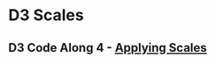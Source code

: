 <!---
{"next":"Topics/react_components.md","title":"D3 Scales"}
-->

# D3 Scales

## D3 Code Along 4 - [Applying Scales](https://codepen.io/jkeohan/pen/vzWMmw)

